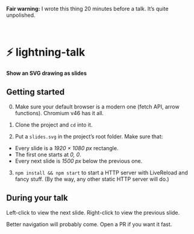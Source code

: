 <a                                                                   id="/"></a>

**Fair warning:** I wrote this thing 20 minutes before a talk. It’s quite unpolished.



&nbsp;

⚡ lightning-talk
================

**Show an SVG drawing as slides**



Getting started
---------------

0. Make sure your default browser is a modern one (fetch API, arrow functions). Chromium v46 has it all.

1. Clone the project and `cd` into it.

2. Put a `slides.svg` in the project’s root folder. Make sure that:
  * Every slide is a *1920 × 1080 px* rectangle.
  * The first one starts at *0, 0*.
  * Every next slide is *1500 px* below the previous one.

3. `npm install && npm start` to start a HTTP server with LiveReload and fancy stuff. (By the way, any other static HTTP server will do.)



During your talk
----------------

Left-click to view the next slide. Right-click to view the previous slide.

Better navigation will probably come. Open a PR if you want it fast.
